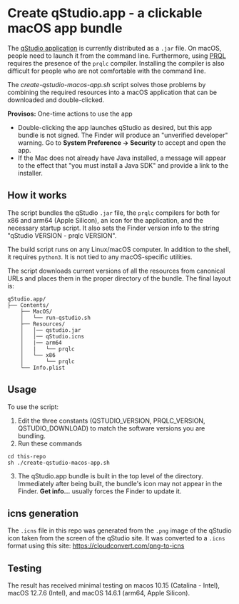 # Create qStudio.app - a clickable macOS app bundle

The [qStudio application](https://www.timestored.com/qstudio/prql-ide)
is currently distributed as a `.jar` file.
On macOS, people need to launch it from the command line.
Furthermore, using
[PRQL](https://prql-lang.org) requires the presence of
the `prqlc` compiler.
Installing the compiler is also difficult
for people who are not
comfortable with the command line.

The _create-qstudio-macos-app.sh_ script solves those problems
by combining the required
resources into a macOS application that can be downloaded
and double-clicked.

**Provisos:** One-time actions to use the app

* Double-clicking the app launches qStudio as desired, but
  this app bundle is not signed.
  The Finder will produce an "unverified developer" warning.
  Go to **System Preference -> Security** to accept and open the app.
* If the Mac does not already have Java installed, a message
  will appear to the effect that "you must install a Java SDK"
  and provide a link to the installer.

## How it works

The script bundles the qStudio `.jar` file,
the `prqlc` compilers for both for x86 and arm64 (Apple Silicon),
an icon for the application,
and the necessary startup script.
It also sets the Finder version info to
the string "qStudio VERSION - prqlc VERSION". 

The build script runs on any Linux/macOS computer.
In addition to the shell, it requires `python3`.
It is not tied to any macOS-specific utilities.

The script downloads current versions of all the resources
from canonical URLs and places them
in the proper directory of the bundle.
The final layout is:

```
qStudio.app/
├── Contents/
    ├── MacOS/
    │   └── run-qstudio.sh
    ├── Resources/
    │   │── qstudio.jar
    │   │── qStudio.icns
    │   |── arm64
    │   |   └── prqlc
    │   └── x86
    │       └── prqlc  
    └── Info.plist

```

## Usage

To use the script:

1. Edit the three constants
  (QSTUDIO\_VERSION, PRQLC\_VERSION, QSTUDIO\_DOWNLOAD)
  to match the software versions you are bundling.
2. Run these commands

  ```
  cd this-repo
  sh ./create-qstudio-macos-app.sh
  ```
3. The qStudio.app bundle is built in the top level
  of the directory. 
  Immediately after being built, the bundle's icon
  may not appear in the Finder.
  **Get info...** usually forces the Finder to update it.

## icns generation

The `.icns` file in this repo was generated from the `.png` image of the
qStudio icon taken from the screen of the qStudio site.
It was converted to a `.icns` format using this site:
https://cloudconvert.com/png-to-icns

## Testing

The result has received minimal testing on
macos 10.15 (Catalina - Intel),
macOS 12.7.6 (Intel), and
macOS 14.6.1 (arm64, Apple Silicon).

